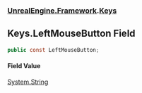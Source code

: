 ### [UnrealEngine.Framework](./UnrealEngine-Framework.md 'UnrealEngine.Framework').[Keys](./UnrealEngine-Framework-Keys.md 'UnrealEngine.Framework.Keys')
## Keys.LeftMouseButton Field
  
```csharp
public const LeftMouseButton;
```
#### Field Value
[System.String](https://docs.microsoft.com/en-us/dotnet/api/System.String 'System.String')  
